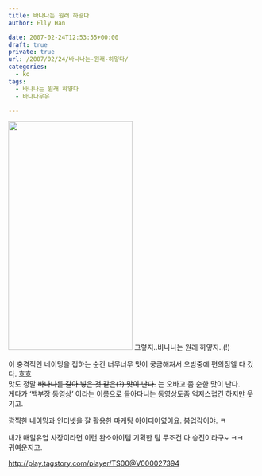 ```yaml
---
title: 바나나는 원래 하얗다
author: Elly Han

date: 2007-02-24T12:53:55+00:00
draft: true
private: true
url: /2007/02/24/바나나는-원래-하얗다/
categories:
  - ko
tags:
  - 바나나는 원래 하얗다
  - 바나나우유

---
```

<img src="https://i2.wp.com/ellyhan.cafe24.com/wp-content/uploads/2007/02/1278427727.jpg?resize=250%2C461" width="250" height="461" data-recalc-dims="1" />  
그렇지..바나나는 원래 하얗지..(!)

이 충격적인 네이밍을 접하는 순간 너무너무 맛이 궁금해져서 오밤중에 편의점엘 다 갔다. 흐흐  
맛도 정말 <STRIKE>바나나를 갈아 넣은 것 같은(?) 맛이 난다.</STRIKE> 는 오바고 좀 순한 맛이 난다.  
게다가 &#8216;백부장 동영상&#8217; 이라는 이름으로 돌아다니는 동영상도좀 억지스럽긴 하지만 웃기고. 

깜찍한 네이밍과 인터넷을 잘 활용한 마케팅 아이디어였어요. 붐업감이야. ㅋ

내가 매일유업 사장이라면 이런 완소아이템 기획한 팀 무조건 다 승진이라구~ ㅋㅋ  
귀여운지고.

<http://play.tagstory.com/player/TS00@V000027394>